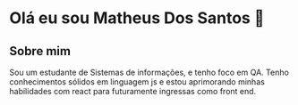 # Olá eu sou Matheus Dos Santos 👋

## Sobre mim
Sou um estudante de Sistemas de informações, e tenho foco em QA. Tenho 
conhecimentos sólidos em linguagem js e estou aprimorando minhas habilidades com react para futuramente ingressas como front end.
